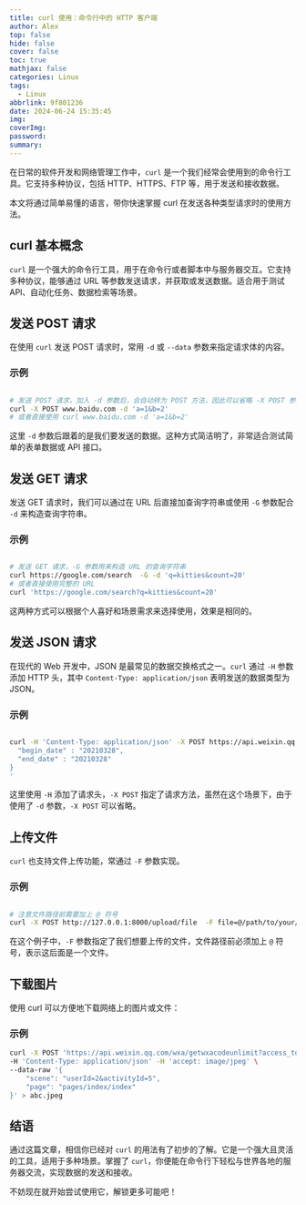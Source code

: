 ```yaml
---
title: curl 使用：命令行中的 HTTP 客户端
author: Alex
top: false
hide: false
cover: false
toc: true
mathjax: false
categories: Linux
tags:
  - Linux
abbrlink: 9f801236
date: 2024-06-24 15:35:45
img:
coverImg:
password:
summary:
---
```


在日常的软件开发和网络管理工作中，`curl` 是一个我们经常会使用到的命令行工具。它支持多种协议，包括 HTTP、HTTPS、FTP 等，用于发送和接收数据。

本文将通过简单易懂的语言，带你快速掌握 curl 在发送各种类型请求时的使用方法。

## curl 基本概念

`curl` 是一个强大的命令行工具，用于在命令行或者脚本中与服务器交互。它支持多种协议，能够通过 URL 等参数发送请求，并获取或发送数据。适合用于测试 API、自动化任务、数据检索等场景。

## 发送 POST 请求

在使用 `curl` 发送 POST 请求时，常用 `-d` 或 `--data` 参数来指定请求体的内容。

### 示例

```bash

# 发送 POST 请求，加入 -d 参数后，会自动转为 POST 方法，因此可以省略 -X POST 参数
curl -X POST www.baidu.com -d 'a=1&b=2'
# 或者直接使用 curl www.baidu.com -d 'a=1&b=2'

```

这里 `-d` 参数后跟着的是我们要发送的数据。这种方式简洁明了，非常适合测试简单的表单数据或 API 接口。

## 发送 GET 请求

发送 GET 请求时，我们可以通过在 URL 后直接加查询字符串或使用 `-G` 参数配合 `-d` 来构造查询字符串。

### 示例

```bash

# 发送 GET 请求，-G 参数用来构造 URL 的查询字符串
curl https://google.com/search  -G -d 'q=kitties&count=20'
# 或者直接使用完整的 URL
curl 'https://google.com/search?q=kitties&count=20'

```

这两种方式可以根据个人喜好和场景需求来选择使用，效果是相同的。

## 发送 JSON 请求

在现代的 Web 开发中，JSON 是最常见的数据交换格式之一。`curl` 通过 `-H` 参数添加 HTTP 头，其中 `Content-Type: application/json` 表明发送的数据类型为 JSON。

### 示例

```bash

curl -H 'Content-Type: application/json' -X POST https://api.weixin.qq.com/datacube/getweanalysisappiddailyvisittrend\?access_token\=ACCESS_TOKEN  -d '{
  "begin_date" : "20210328",
  "end_date" : "20210328"
}
'

```

这里使用 `-H` 添加了请求头，`-X POST` 指定了请求方法，虽然在这个场景下，由于使用了 `-d` 参数，`-X POST` 可以省略。

## 上传文件

`curl` 也支持文件上传功能，常通过 `-F` 参数实现。

### 示例

```bash

# 注意文件路径前需要加上 @ 符号
curl -X POST http://127.0.0.1:8000/upload/file  -F file=@/path/to/your/file/img1.jpeg -F type=1

```

在这个例子中，`-F` 参数指定了我们想要上传的文件，文件路径前必须加上 `@` 符号，表示这后面是一个文件。

## 下载图片

使用 curl 可以方便地下载网络上的图片或文件：

### 示例

```bash
curl -X POST 'https://api.weixin.qq.com/wxa/getwxacodeunlimit?access_token=abc' \
-H 'Content-Type: application/json' -H 'accept: image/jpeg' \
--data-raw '{
    "scene": "userId=2&activityId=5",
    "page": "pages/index/index"
}' > abc.jpeg
```

## 结语

通过这篇文章，相信你已经对 `curl` 的用法有了初步的了解。它是一个强大且灵活的工具，适用于多种场景。掌握了 `curl`，你便能在命令行下轻松与世界各地的服务器交流，实现数据的发送和接收。

不妨现在就开始尝试使用它，解锁更多可能吧！